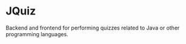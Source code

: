 # JQuiz

Backend and frontend for performing quizzes related to Java or other programming languages.

